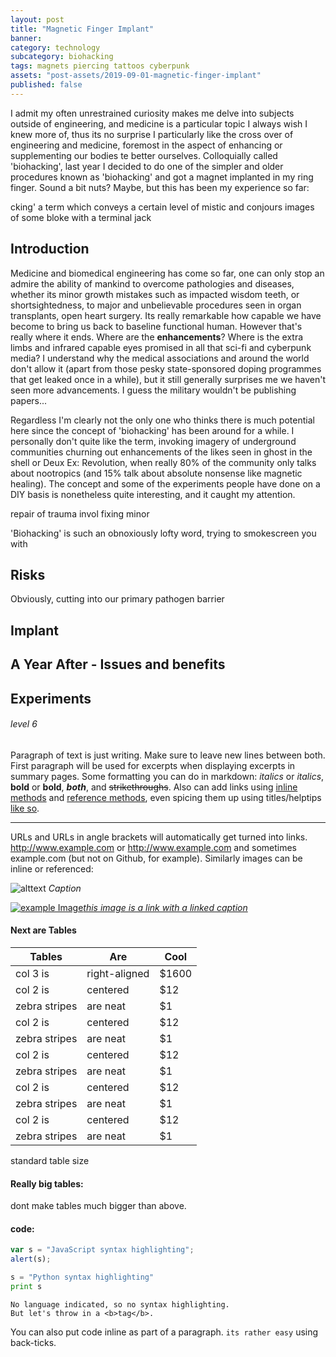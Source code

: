 ```yaml
---
layout: post
title: "Magnetic Finger Implant"
banner:
category: technology
subcategory: biohacking
tags: magnets piercing tattoos cyberpunk
assets: "post-assets/2019-09-01-magnetic-finger-implant"
published: false
---
```


I admit my often unrestrained curiosity makes me delve into subjects outside of engineering, and medicine is a particular topic I always wish I knew more of, thus its no surprise I particularly like the cross over of engineering and medicine, foremost in the aspect of enhancing or supplementing our bodies te better ourselves. Colloquially called 'biohacking', last year I decided to do one of the simpler and older procedures known as 'biohacking' and got a magnet implanted in my ring finger. Sound a bit nuts? Maybe, but this has been my experience so far:



cking' a term which conveys a certain level of mistic and conjours images of some bloke with a terminal jack  


## Introduction

Medicine and biomedical engineering has come so far, one can only stop an admire the ability of mankind to overcome pathologies and diseases, whether its minor growth mistakes such as impacted wisdom teeth, or shortsightedness, to major and unbelievable procedures seen in organ transplants, open heart surgery. Its really remarkable how capable we have become to bring us back to baseline functional human. However that's really where it ends. Where are the **enhancements**? Where is the extra limbs and infrared capable eyes promised in all that sci-fi and cyberpunk media? I understand why the medical associations and  around the world don't allow it (apart from those pesky state-sponsored doping programmes that get leaked once in a while), but it still generally surprises me we haven't seen more advancements. I guess the military wouldn't be publishing papers...

Regardless I'm clearly not the only one who thinks there is much potential here since the concept of 'biohacking' has been around for a while. I personally don't quite like the term, invoking imagery of underground communities churning out enhancements of the likes seen in ghost in the shell or Deux Ex: Revolution, when really 80% of the community only talks about nootropics (and 15% talk about absolute nonsense like magnetic healing). The concept and some of the experiments people have done on a DIY basis is nonetheless quite interesting, and it caught my attention. 

 repair of trauma invol fixing minor

'Biohacking' is such an obnoxiously lofty word, trying to smokescreen you with

## Risks

Obviously, cutting into our primary pathogen barrier

## Implant

## A Year After - Issues and benefits

## Experiments

###### level 6

Paragraph of text is just writing. Make sure to leave new lines between both. First paragraph will be used for excerpts when displaying excerpts in summary pages. Some formatting you can do in markdown: *italics* or _italics_, **bold** or __bold__, _**both**_, and ~~strikethroughs~~. Also can add links using [inline methods](#) and [reference methods][1], even spicing them up using titles/helptips [like so](# "example").

---

URLs and URLs in angle brackets will automatically get turned into links.
http://www.example.com or <http://www.example.com> and sometimes
example.com (but not on Github, for example). Similarly images can be inline or referenced:

![alttext](https://via.placeholder.com/1200x400)
*Caption*

[![example Image](https://via.placeholder.com/400x400)*this image is a link with a linked caption*](http://google.com/)

[1]: #

#### Next are Tables

| Tables        | Are           | Cool  |
| ------------- |-------------|-----|
| col 3 is      |right-aligned| $1600 |
| col 2 is      |centered     |   $12 |
| zebra stripes | are neat    |    $1 |
| col 2 is      |centered     |   $12 |
| zebra stripes | are neat    |    $1 |
| col 2 is      |centered     |   $12 |
| zebra stripes | are neat    |    $1 |
| col 2 is      |centered     |   $12 |
| zebra stripes | are neat    |    $1 |
| col 2 is      |centered     |   $12 |
| zebra stripes | are neat    |    $1 |

<figcaption>standard table size </figcaption>

#### Really big tables:

dont make tables much bigger than above.

#### code:

```javascript
var s = "JavaScript syntax highlighting";
alert(s);
```

```python
s = "Python syntax highlighting"
print s
```

```
No language indicated, so no syntax highlighting.
But let's throw in a <b>tag</b>.
```

You can also put code inline as part of a paragraph. `its rather easy` using back-ticks.
